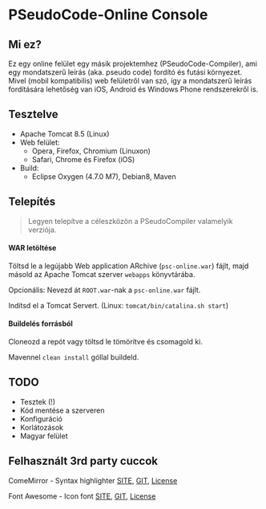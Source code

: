 PSeudoCode-Online Console
===

## Mi ez?

Ez egy online felület egy másik projektemhez (PSeudoCode-Compiler), ami egy mondatszerű leírás (aka. pseudo code) fordító és futási környezet.
Mivel (mobil kompatibilis) web felületről van szó, így a mondatszerű leírás fordítására lehetőség van iOS, Android és Windows Phone rendszerekről is. 

## Tesztelve

 - Apache Tomcat 8.5 (Linux)
 - Web felület:
   - Opera, Firefox, Chromium (Linuxon)
   - Safari, Chrome és Firefox (iOS)
 - Build:
   - Eclipse Oxygen (4.7.0 M7), Debian8, Maven
   
## Telepítés

 > Legyen telepítve a céleszközön a PSeudoCompiler valamelyik verziója.
 
#### WAR letöltése

Töltsd le a legújabb Web application ARchive (`psc-online.war`) fájlt, majd másold az Apache Tomcat szerver `webapps` könyvtárába.

Opcionális: Nevezd át `ROOT.war`-nak a `psc-online.war` fájlt.

Indítsd el a Tomcat Servert. (Linux: `tomcat/bin/catalina.sh start`)

#### Buildelés forrásból

Cloneozd a repót vagy töltsd le tömörítve és csomagold ki.

Mavennel `clean install` góllal buildeld.

## TODO

 - Tesztek (!)
 - Kód mentése a szerveren
 - Konfiguráció
 - Korlátozások
 - Magyar felület
 
## Felhasznált 3rd party cuccok

ComeMirror - Syntax highlighter [SITE](https://codemirror.net/), [GIT](https://github.com/codemirror/codemirror), [License](https://github.com/codemirror/CodeMirror/blob/master/LICENSE)

Font Awesome - Icon font [SITE](http://fontawesome.io/), [GIT](https://github.com/FortAwesome/Font-Awesome), [License](http://fontawesome.io/license/)